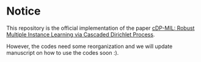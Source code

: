# Notice
This repository is the official implementation of the paper [cDP-MIL: Robust Multiple Instance Learning via Cascaded Dirichlet Process](https://arxiv.org/abs/2207.01805).

However, the codes need some reorganization and we will update manuscript on how to use the codes soon :). 

[//]: # (# [ECCV2024] cDP-MIL: Robust Multiple Instance Learning via Cascaded Dirichlet Process)

[//]: # ()
[//]: # ([//]: # &#40;This repository holds the Pytorch implementation for the ReMix augmentation described in the paper &#41;)
[//]: # ()
[//]: # ([//]: # &#40;> [**ReMix: A General and Efficient Framework for Multiple Instance Learning based Whole Slide Image Classification**]&#40;https://arxiv.org/abs/2207.01805&#41;,  &#41;)
[//]: # ()
[//]: # ([//]: # &#40;> Jiawei Yang, Hanbo Chen, Yu Zhao, Fan Yang,  Yao Zhang, Lei He, and Jianhua Yao    &#41;)
[//]: # ()
[//]: # ([//]: # &#40;> International Conference on Medical Image Computing and Computer Assisted Intervention &#40;MICCAI&#41;, 2022 &#41;)
[//]: # ()
[//]: # ()
[//]: # ()
[//]: # (<p align="center">)

[//]: # (  <img src="Framework.png" width="1000">)

[//]: # (</p>)

[//]: # ()
[//]: # ()
[//]: # ([//]: # &#40;# Installation&#41;)
[//]: # ()
[//]: # ([//]: # &#40;&#41;)
[//]: # ([//]: # &#40;We use [Remix]&#40;https://github.com/1st-Yasuo/ReMix&#41; as the original codebase.&#41;)
[//]: # ()
[//]: # (# Data Download)

[//]: # (We use two dataset projects in our paper for demonstration: 1&#41; [Camelyon16]&#40;https://camelyon16.grand-challenge.org/&#41; and 2&#41; [TCGA]&#40;https://portal.gdc.cancer.gov/&#41;. )

[//]: # ()
[//]: # (You may follow the instructions in the websites to download the data.)

[//]: # ()
[//]: # (# Crop Slide and Feature Extraction)

[//]: # (We crop slides with magnification parameter set to 20 &#40;level 0&#41; and features are extracted using pretrained KimiaNet.)

[//]: # ()
[//]: # ([//]: # &#40;For implementation details, please refer to our previous project [WSI-HGNN]&#40;https://github.com/HKU-MedAI/WSI-HGNN&#41;.&#41;)
[//]: # ()
[//]: # (# Model Training)

[//]: # (In order to train a cDP-MIL model, you need to firstly aggregate the extracted features and then use the aggrgated features for prediction. )

[//]: # (So basically, the training module contains two step: aggregation and prediction.)

[//]: # (## DP Aggregation)

[//]: # ()
[//]: # (```shell)

[//]: # (python DP_feats_aggr.py --dataset LUAD)

[//]: # (```)

[//]: # (## Model Training and Evaluation)

[//]: # ()
[//]: # (```shell)

[//]: # (python main.py --dataset LUAD --num_epochs 200 --feat_dim 1024 --rep 5 --task binary)

[//]: # (```)

[//]: # ()
[//]: # (# Disclaimer)

[//]: # (Our code is based on [Remix]&#40;https://github.com/1st-Yasuo/ReMix&#41;.)

[//]: # ()
[//]: # (# Citation)

[//]: # (Please consider citing our paper in your publications if the project helps your research.)



